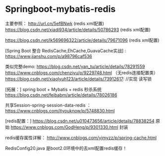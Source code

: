 # Springboot-mybatis-redis

主要参照：
http://url.cn/5efBNwk (redis xml配置)
https://blog.csdn.net/xiadi934/article/details/50786293 (redis xml配置)

https://blog.csdn.net/lk569696322/article/details/79671096 (redis xml配置)

[Spring Boot 整合 RedisCache,EhCache,GuavaCache实战] : https://www.jianshu.com/p/a98796caf536

类似完整demo: 
https://blog.csdn.net/yan_tu/article/details/78291559
    https://www.cnblogs.com/chenziyu/p/9229748.html     （无redis连接配置类）
    https://blog.csdn.net/xiaolyuh123/article/details/73912617:  //实现 读写锁

[拓展：] 
spring boot + Mybatis + redis 秒杀系统
    https://blog.csdn.net/feibabm/article/details/78026186
    
共享Session-spring-session-data-redis ： https://www.cnblogs.com/ityouknow/p/5748830.html
    
[redis配置：]
    https://blog.csdn.net/u010473656/article/details/78838254   原始
    https://www.cnblogs.com/GodHeng/p/9301330.html              封装
    
    
redis缓存属性详解：
    http://www.cnblogs.com/yjmyzz/p/spring-cache.html
    
    
    

RedisConfig20.java 是boot2.0环境中的去xml配置redis缓存！        

